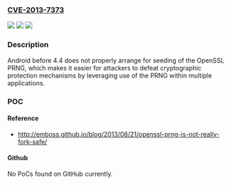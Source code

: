 ### [CVE-2013-7373](https://cve.mitre.org/cgi-bin/cvename.cgi?name=CVE-2013-7373)
![](https://img.shields.io/static/v1?label=Product&message=n%2Fa&color=blue)
![](https://img.shields.io/static/v1?label=Version&message=n%2Fa&color=blue)
![](https://img.shields.io/static/v1?label=Vulnerability&message=n%2Fa&color=brighgreen)

### Description

Android before 4.4 does not properly arrange for seeding of the OpenSSL PRNG, which makes it easier for attackers to defeat cryptographic protection mechanisms by leveraging use of the PRNG within multiple applications.

### POC

#### Reference
- http://emboss.github.io/blog/2013/08/21/openssl-prng-is-not-really-fork-safe/

#### Github
No PoCs found on GitHub currently.


